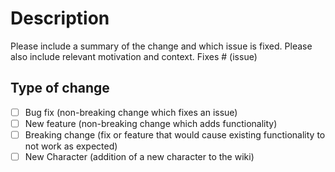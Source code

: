 # Description

Please include a summary of the change and which issue is fixed. Please also include relevant motivation and context. Fixes # (issue)

## Type of change

- [ ] Bug fix (non-breaking change which fixes an issue)
- [ ] New feature (non-breaking change which adds functionality)
- [ ] Breaking change (fix or feature that would cause existing functionality to not work as expected)
- [ ] New Character (addition of a new character to the wiki)
